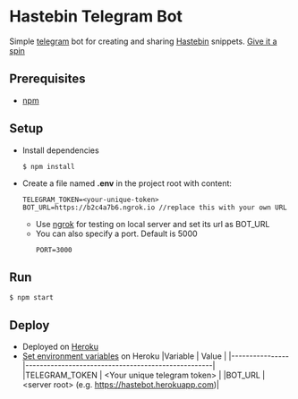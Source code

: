 # Hastebin Telegram Bot
Simple [telegram](https://telegram.org/) bot for creating and sharing [Hastebin](https://github.com/seejohnrun/haste-server) snippets. [Give it a spin](https://telegram.me/hastebin_tsnaik_bot)
## Prerequisites
- [npm](https://www.npmjs.com/get-npm)

## Setup
- Install dependencies
  ```shell script
  $ npm install
  ```
- Create a file named **.env** in the project root with content:
  ```
  TELEGRAM_TOKEN=<your-unique-token>
  BOT_URL=https://b2c4a7b6.ngrok.io //replace this with your own URL
  ```
  - Use [ngrok](https://ngrok.com/) for testing on local server and set its url as BOT_URL
  - You can also specify a port. Default is 5000
    ```
    PORT=3000
    ```

## Run
```shell script
$ npm start
```

## Deploy
- Deployed on [Heroku](https://www.heroku.com/)
- [Set environment variables](https://devcenter.heroku.com/articles/config-vars) on Heroku
  |Variable        | Value                                              |
  |----------------|----------------------------------------------------|
  |TELEGRAM_TOKEN  | \<Your unique telegram token>                      |
  |BOT_URL         |\<server root> (e.g. https://hastebot.herokuapp.com)|

